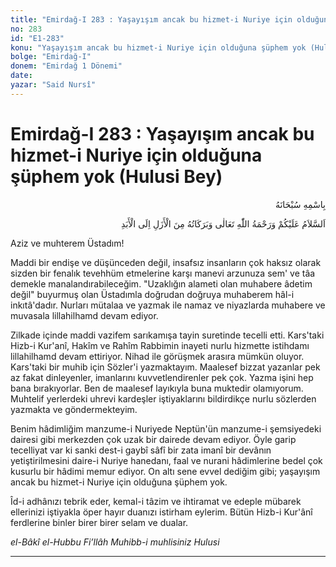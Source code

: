 ```yaml
---
title: "Emirdağ-I 283 : Yaşayışım ancak bu hizmet-i Nuriye için olduğuna şüphem yok (Hulusi Bey)"
no: 283
id: "E1-283"
konu: "Yaşayışım ancak bu hizmet-i Nuriye için olduğuna şüphem yok (Hulusi Bey)"
bolge: "Emirdağ-I"
donem: "Emirdağ 1 Dönemi"
date: 
yazar: "Said Nursî"
---
```


# Emirdağ-I 283 : Yaşayışım ancak bu hizmet-i Nuriye için olduğuna şüphem yok (Hulusi Bey)

<p class="arabic" dir="rtl" title="Meal: “Her türlü noksan sıfatlardan yüce olan Allah’ın adıyla.”">بِاسْمِهِ سُبْحَانَهُ</p>

<p class="arabic" dir="rtl" title="Meal: “Allah Teâlâ’nın selamı, rahmeti ve bereketleri ezelden ebede kadar üzerinize olsun.”">اَلسَّلاَمُ عَلَيْكُمْ وَرَحْمَةُ اللّٰهِ تَعَالٰى وَبَرَكَاتُهُ مِنَ الْأَزَلِ اِلَى الْأَبَدِ</p>

Aziz ve muhterem Üstadım!

Maddi bir endişe ve düşünceden değil, insafsız insanların çok haksız olarak sizden bir fenalık tevehhüm etmelerine karşı manevi arzunuza sem' ve tâa demekle manalandırabileceğim. "Uzaklığın alameti olan muhabere âdetim değil" buyurmuş olan Üstadımla doğrudan doğruya muhaberem hâl-i inkıtâ'dadır. Nurları mütalaa ve yazmak ile namaz ve niyazlarda muhabere ve muvasala lillahilhamd devam ediyor.

Zilkade içinde maddi vazifem sarıkamışa tayin suretinde tecelli etti. Kars'taki Hizb-i Kur'anî, Hakîm ve Rahîm Rabbimin inayeti nurlu hizmette istihdamı lillahilhamd devam ettiriyor. Nihad ile görüşmek arasıra mümkün oluyor. Kars'taki bir muhib için Sözler'i yazmaktayım. Maalesef bizzat yazanlar pek az fakat dinleyenler, imanlarını kuvvetlendirenler pek çok. Yazma işini hep bana bırakıyorlar. Ben de maalesef layıkıyla buna muktedir olamıyorum. Muhtelif yerlerdeki uhrevi kardeşler iştiyaklarını bildirdikçe nurlu sözlerden yazmakta ve göndermekteyim.

Benim hâdimliğim manzume-i Nuriyede Neptün'ün manzume-i şemsiyedeki dairesi gibi merkezden çok uzak bir dairede devam ediyor. Öyle garip tecelliyat var ki sanki dest-i gaybî sâfî bir zata imanî bir devânın yetiştirilmesini daire-i Nuriye hanedanı, faal ve nurani hâdimlerine bedel çok kusurlu bir hâdimi memur ediyor. On altı sene evvel dediğim gibi; yaşayışım ancak bu hizmet-i Nuriye için olduğuna şüphem yok.

Îd-i adhânızı tebrik eder, kemal-i tâzim ve ihtiramat ve edeple mübarek ellerinizi iştiyakla öper hayır duanızı istirham eylerim. Bütün Hizb-i Kur'ânî ferdlerine binler birer birer selam ve dualar.

*el-Bâkî el-Hubbu Fi’llâh*
*Muhibb-i muhlisiniz*
*Hulusi*

***
